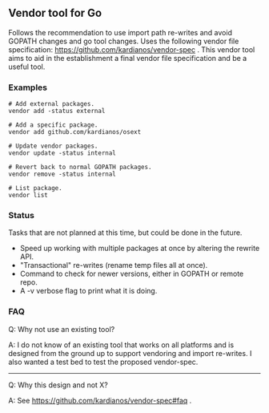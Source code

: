 ## Vendor tool for Go
Follows the recommendation to use import path re-writes and avoid GOPATH
changes and go tool changes. Uses the following vendor file specification:
https://github.com/kardianos/vendor-spec . This vendor tool aims to aid in the establishment a final vendor file
specification and be a useful tool.

### Examples
```
# Add external packages.
vendor add -status external

# Add a specific package.
vendor add github.com/kardianos/osext

# Update vendor packages.
vendor update -status internal

# Revert back to normal GOPATH packages.
vendor remove -status internal

# List package.
vendor list
```

### Status
Tasks that are not planned at this time, but could be done in the future.
 * Speed up working with multiple packages at once by altering the rewrite API.
 * "Transactional" re-writes (rename temp files all at once).
 * Command to check for newer versions, either in GOPATH or remote repo.
 * A -v verbose flag to print what it is doing.

### FAQ
Q: Why not use an existing tool?

A: I do not know of an existing tool that works on all platforms and
is designed from the ground up to support vendoring and import re-writes.
I also wanted a test bed to test the proposed vendor-spec.

------------

Q: Why this design and not X?

A: See https://github.com/kardianos/vendor-spec#faq .
